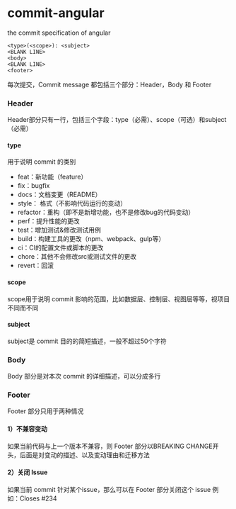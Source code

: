 # commit-angular
the commit specification of angular
```code
<type>(<scope>): <subject>
<BLANK LINE>
<body>
<BLANK LINE>
<footer>
```

每次提交，Commit message 都包括三个部分：Header，Body 和 Footer
### Header
Header部分只有一行，包括三个字段：type（必需）、scope（可选）和subject（必需）
#### type
用于说明 commit 的类别
* feat：新功能（feature）
* fix：bugfix
* docs：文档变更（README）
* style： 格式（不影响代码运行的变动）
* refactor：重构（即不是新增功能，也不是修改bug的代码变动）
* perf：提升性能的更改
* test：增加测试&修改测试用例
* build：构建工具的更改（npm、webpack、gulp等）
* ci：CI的配置文件或脚本的更改
* chore：其他不会修改src或测试文件的更改
* revert：回滚
#### scope
scope用于说明 commit 影响的范围，比如数据层、控制层、视图层等等，视项目不同而不同
#### subject
subject是 commit 目的的简短描述，一般不超过50个字符
### Body
Body 部分是对本次 commit 的详细描述，可以分成多行
### Footer
Footer 部分只用于两种情况
#### 1）不兼容变动
如果当前代码与上一个版本不兼容，则 Footer 部分以BREAKING CHANGE开头，后面是对变动的描述、以及变动理由和迁移方法
#### 2）关闭 Issue
如果当前 commit 针对某个issue，那么可以在 Footer 部分关闭这个 issue 例如：Closes #234
